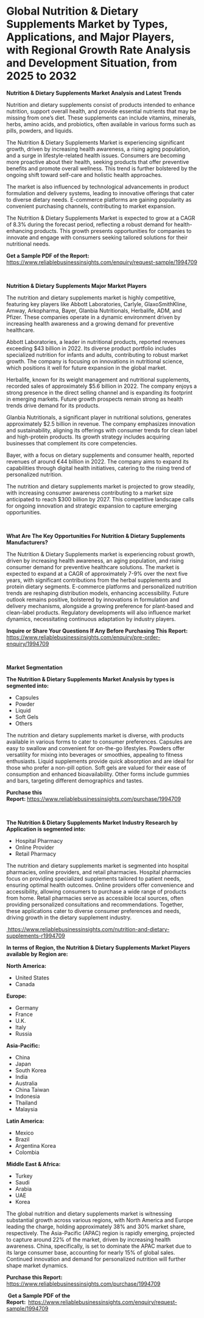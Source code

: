 <p><h1>Global Nutrition & Dietary Supplements Market by Types, Applications, and Major Players, with Regional Growth Rate Analysis and Development Situation, from 2025 to 2032</h1></p><p><strong>Nutrition & Dietary Supplements Market Analysis and Latest Trends</strong></p>
<p><p>Nutrition and dietary supplements consist of products intended to enhance nutrition, support overall health, and provide essential nutrients that may be missing from one’s diet. These supplements can include vitamins, minerals, herbs, amino acids, and probiotics, often available in various forms such as pills, powders, and liquids.</p><p>The Nutrition & Dietary Supplements Market is experiencing significant growth, driven by increasing health awareness, a rising aging population, and a surge in lifestyle-related health issues. Consumers are becoming more proactive about their health, seeking products that offer preventive benefits and promote overall wellness. This trend is further bolstered by the ongoing shift toward self-care and holistic health approaches.</p><p>The market is also influenced by technological advancements in product formulation and delivery systems, leading to innovative offerings that cater to diverse dietary needs. E-commerce platforms are gaining popularity as convenient purchasing channels, contributing to market expansion. </p><p>The Nutrition & Dietary Supplements Market is expected to grow at a CAGR of 8.3% during the forecast period, reflecting a robust demand for health-enhancing products. This growth presents opportunities for companies to innovate and engage with consumers seeking tailored solutions for their nutritional needs.</p></p>
<p><strong>Get a Sample PDF of the Report:&nbsp;</strong> <a href="https://www.reliablebusinessinsights.com/enquiry/request-sample/1994709?utm_campaign=2803&utm_medium=2&utm_source=Github&utm_content=ia&utm_term=19042025&utm_id=nutrition-dietary-supplements">https://www.reliablebusinessinsights.com/enquiry/request-sample/1994709</a></p>
<p>&nbsp;</p>
<p><strong>Nutrition & Dietary Supplements Major Market Players</strong></p>
<p><p>The nutrition and dietary supplements market is highly competitive, featuring key players like Abbott Laboratories, Carlyle, GlaxoSmithKline, Amway, Arkopharma, Bayer, Glanbia Nutritionals, Herbalife, ADM, and Pfizer. These companies operate in a dynamic environment driven by increasing health awareness and a growing demand for preventive healthcare.</p><p>Abbott Laboratories, a leader in nutritional products, reported revenues exceeding $43 billion in 2022. Its diverse product portfolio includes specialized nutrition for infants and adults, contributing to robust market growth. The company is focusing on innovations in nutritional science, which positions it well for future expansion in the global market.</p><p>Herbalife, known for its weight management and nutritional supplements, recorded sales of approximately $5.6 billion in 2022. The company enjoys a strong presence in the direct selling channel and is expanding its footprint in emerging markets. Future growth prospects remain strong as health trends drive demand for its products.</p><p>Glanbia Nutritionals, a significant player in nutritional solutions, generates approximately $2.5 billion in revenue. The company emphasizes innovation and sustainability, aligning its offerings with consumer trends for clean label and high-protein products. Its growth strategy includes acquiring businesses that complement its core competencies.</p><p>Bayer, with a focus on dietary supplements and consumer health, reported revenues of around €44 billion in 2022. The company aims to expand its capabilities through digital health initiatives, catering to the rising trend of personalized nutrition.</p><p>The nutrition and dietary supplements market is projected to grow steadily, with increasing consumer awareness contributing to a market size anticipated to reach $300 billion by 2027. This competitive landscape calls for ongoing innovation and strategic expansion to capture emerging opportunities.</p></p>
<p>&nbsp;</p>
<p><strong>What Are The Key Opportunities For Nutrition & Dietary Supplements Manufacturers?</strong></p>
<p><p>The Nutrition & Dietary Supplements market is experiencing robust growth, driven by increasing health awareness, an aging population, and rising consumer demand for preventive healthcare solutions. The market is expected to expand at a CAGR of approximately 7-9% over the next five years, with significant contributions from the herbal supplements and protein dietary segments. E-commerce platforms and personalized nutrition trends are reshaping distribution models, enhancing accessibility. Future outlook remains positive, bolstered by innovations in formulation and delivery mechanisms, alongside a growing preference for plant-based and clean-label products. Regulatory developments will also influence market dynamics, necessitating continuous adaptation by industry players.</p></p>
<p><strong>Inquire or Share Your Questions If Any Before Purchasing This Report:</strong> <a href="https://www.reliablebusinessinsights.com/enquiry/pre-order-enquiry/1994709?utm_campaign=2803&utm_medium=2&utm_source=Github&utm_content=ia&utm_term=19042025&utm_id=nutrition-dietary-supplements">https://www.reliablebusinessinsights.com/enquiry/pre-order-enquiry/1994709</a></p>
<p>&nbsp;</p>
<p><strong>Market Segmentation</strong></p>
<p><strong>The Nutrition & Dietary Supplements Market Analysis by types is segmented into:</strong></p>
<p><ul><li>Capsules</li><li>Powder</li><li>Liquid</li><li>Soft Gels</li><li>Others</li></ul></p>
<p><p>The nutrition and dietary supplements market is diverse, with products available in various forms to cater to consumer preferences. Capsules are easy to swallow and convenient for on-the-go lifestyles. Powders offer versatility for mixing into beverages or smoothies, appealing to fitness enthusiasts. Liquid supplements provide quick absorption and are ideal for those who prefer a non-pill option. Soft gels are valued for their ease of consumption and enhanced bioavailability. Other forms include gummies and bars, targeting different demographics and tastes.</p></p>
<p><strong>Purchase this Report:&nbsp;</strong><a href="https://www.reliablebusinessinsights.com/purchase/1994709?utm_campaign=2803&utm_medium=2&utm_source=Github&utm_content=ia&utm_term=19042025&utm_id=nutrition-dietary-supplements">https://www.reliablebusinessinsights.com/purchase/1994709</a></p>
<p>&nbsp;</p>
<p><strong>The Nutrition & Dietary Supplements Market Industry Research by Application is segmented into:</strong></p>
<p><ul><li>Hospital Pharmacy</li><li>Online Provider</li><li>Retail Pharmacy</li></ul></p>
<p><p>The nutrition and dietary supplements market is segmented into hospital pharmacies, online providers, and retail pharmacies. Hospital pharmacies focus on providing specialized supplements tailored to patient needs, ensuring optimal health outcomes. Online providers offer convenience and accessibility, allowing consumers to purchase a wide range of products from home. Retail pharmacies serve as accessible local sources, often providing personalized consultations and recommendations. Together, these applications cater to diverse consumer preferences and needs, driving growth in the dietary supplement industry.</p></p>
<p><a href="https://www.reliablebusinessinsights.com/nutrition-and-dietary-supplements-r1994709?utm_campaign=2803&utm_medium=2&utm_source=Github&utm_content=ia&utm_term=19042025&utm_id=nutrition-dietary-supplements">&nbsp;https://www.reliablebusinessinsights.com/nutrition-and-dietary-supplements-r1994709</a></p>
<p><strong>In terms of Region, the Nutrition & Dietary Supplements Market Players available by Region are:</strong></p>
<p>
    <p> <strong> North America: </strong>
        <ul>
            <li>United States</li>
            <li>Canada</li>
        </ul>
        </p> 
    <p> <strong> Europe: </strong>
        <ul>
            <li>Germany</li>
            <li>France</li>
            <li>U.K.</li>
            <li>Italy</li>
            <li>Russia</li>
        </ul>
        </p> 
    <p> <strong> Asia-Pacific: </strong>
        <ul>
            <li>China</li>
            <li>Japan</li>
            <li>South Korea</li>
            <li>India</li>
            <li>Australia</li>
            <li>China Taiwan</li>
            <li>Indonesia</li>
            <li>Thailand</li>
            <li>Malaysia</li>
        </ul>
        </p> 
    <p> <strong> Latin America: </strong>
        <ul>
            <li>Mexico</li>
            <li>Brazil</li>
            <li>Argentina Korea</li>
            <li>Colombia</li>
        </ul>
        </p> 
    <p> <strong> Middle East & Africa: </strong>
        <ul>
            <li>Turkey</li>
            <li>Saudi</li>
            <li>Arabia</li>
            <li>UAE</li>
            <li>Korea</li>
        </ul>
    </p>
    </p>
<p><p>The global nutrition and dietary supplements market is witnessing substantial growth across various regions, with North America and Europe leading the charge, holding approximately 38% and 30% market share, respectively. The Asia-Pacific (APAC) region is rapidly emerging, projected to capture around 22% of the market, driven by increasing health awareness. China, specifically, is set to dominate the APAC market due to its large consumer base, accounting for nearly 15% of global sales. Continued innovation and demand for personalized nutrition will further shape market dynamics.</p></p>
<p><strong>Purchase this Report: </strong><a href="https://www.reliablebusinessinsights.com/purchase/1994709?utm_campaign=2803&utm_medium=2&utm_source=Github&utm_content=ia&utm_term=19042025&utm_id=nutrition-dietary-supplements">https://www.reliablebusinessinsights.com/purchase/1994709</a></p>
<p>&nbsp;<strong>Get a Sample PDF of the Report:&nbsp;&nbsp;</strong><a href="https://www.reliablebusinessinsights.com/enquiry/request-sample/1994709?utm_campaign=2803&utm_medium=2&utm_source=Github&utm_content=ia&utm_term=19042025&utm_id=nutrition-dietary-supplements">https://www.reliablebusinessinsights.com/enquiry/request-sample/1994709</a></p>
<p><strong></strong></p>
<p><p></p><p></p><p></p></p>